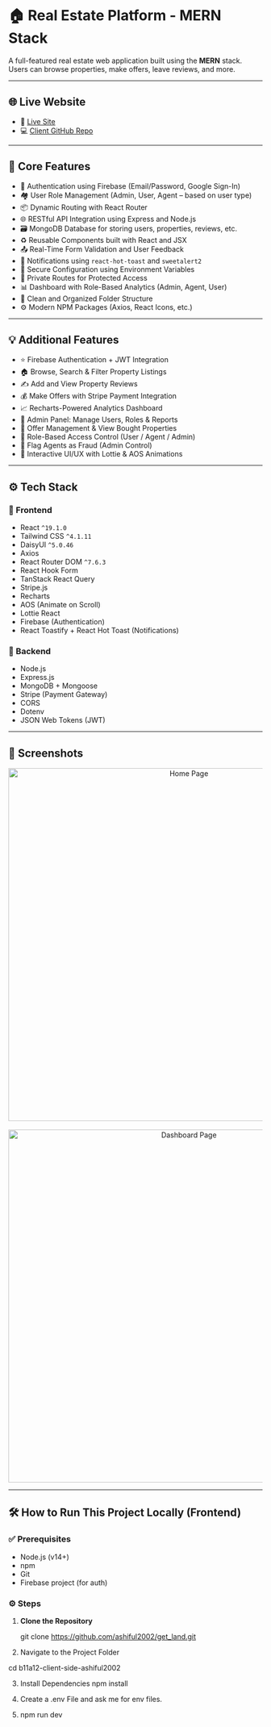 # 🏠 Real Estate Platform - MERN Stack

A full-featured real estate web application built using the **MERN** stack. Users can browse properties, make offers, leave reviews, and more.

---

## 🌐 Live Website

- 🔗 [Live Site](https://real-estate-client-2025.web.app)  
- 💻 [Client GitHub Repo](https://github.com/ashiful2002/get_land)
---

## 🚀 Core Features

- 🔐 Authentication using Firebase (Email/Password, Google Sign-In)
- 🏘️ User Role Management (Admin, User, Agent – based on user type)
- 📦 Dynamic Routing with React Router
- 🌐 RESTful API Integration using Express and Node.js
- 🗃️ MongoDB Database for storing users, properties, reviews, etc.
- ♻️ Reusable Components built with React and JSX
- 📤 Real-Time Form Validation and User Feedback
- 🍞 Notifications using `react-hot-toast` and `sweetalert2`
- 📁 Secure Configuration using Environment Variables
- 🎯 Private Routes for Protected Access
- 📊 Dashboard with Role-Based Analytics (Admin, Agent, User)
- 🧰 Clean and Organized Folder Structure
- ⚙️ Modern NPM Packages (Axios, React Icons, etc.)

---

## 💡 Additional Features

- ⭐ Firebase Authentication + JWT Integration
- 🏠 Browse, Search & Filter Property Listings
- ✍️ Add and View Property Reviews
- 💰 Make Offers with Stripe Payment Integration
- 📈 Recharts-Powered Analytics Dashboard
- 👤 Admin Panel: Manage Users, Roles & Reports
- 🧾 Offer Management & View Bought Properties
- 🧙 Role-Based Access Control (User / Agent / Admin)
- 🚩 Flag Agents as Fraud (Admin Control)
- 🎨 Interactive UI/UX with Lottie & AOS Animations

---

## ⚙️ Tech Stack

### 🔹 Frontend

- React `^19.1.0`
- Tailwind CSS `^4.1.11`
- DaisyUI `^5.0.46`
- Axios
- React Router DOM `^7.6.3`
- React Hook Form
- TanStack React Query
- Stripe.js
- Recharts
- AOS (Animate on Scroll)
- Lottie React
- Firebase (Authentication)
- React Toastify + React Hot Toast (Notifications)

### 🔹 Backend

- Node.js
- Express.js
- MongoDB + Mongoose
- Stripe (Payment Gateway)
- CORS
- Dotenv
- JSON Web Tokens (JWT)

---

## 📸 Screenshots

<p align="center">
  <img src="https://i.ibb.co.com/7tWxZsWQ/Screenshot-2025-08-08-at-3-18-43-PM.png" alt="Home Page" width="700" />
  <br /><br />
  <img src="https://i.ibb.co.com/K1wnKXx/Screenshot-2025-08-08-at-3-21-51-PM.png" alt="Dashboard Page" width="700" />
</p>

---

## 🛠️ How to Run This Project Locally (Frontend)

### ✅ Prerequisites

- Node.js (v14+)
- npm
- Git
- Firebase project (for auth)

### ⚙️ Steps

1. **Clone the Repository**


   git clone https://github.com/ashiful2002/get_land.git



   
2. Navigate to the Project Folder

cd b11a12-client-side-ashiful2002

3. Install Dependencies
npm install

4. Create a .env File
   and ask me for env files.
   
6. npm run dev


<!----------


http://localhost:3000

http://localhost:3000

>